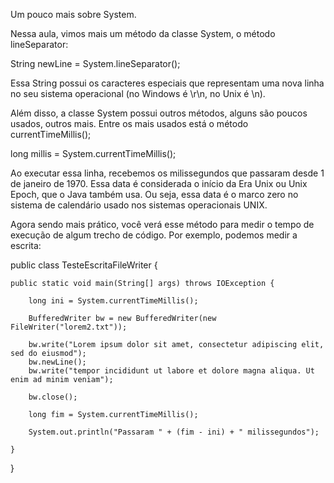 Um pouco mais sobre System.

Nessa aula, vimos mais um método da classe System, o método lineSeparator:

String newLine = System.lineSeparator();

Essa String possui os caracteres especiais que representam uma nova linha no seu sistema operacional (no Windows é \r\n, no Unix é \n).

Além disso, a classe System possui outros métodos, alguns são poucos usados, outros mais. Entre os mais usados está o método currentTimeMillis();

long millis = System.currentTimeMillis();

Ao executar essa linha, recebemos os milissegundos que passaram desde 1 de janeiro de 1970. Essa data é considerada o início da Era Unix ou Unix Epoch, que o Java também usa. Ou seja, essa data é o marco zero no sistema de calendário usado nos sistemas operacionais UNIX.

Agora sendo mais prático, você verá esse método para medir o tempo de execução de algum trecho de código. Por exemplo, podemos medir a escrita:

public class TesteEscritaFileWriter {

    public static void main(String[] args) throws IOException {

        long ini = System.currentTimeMillis();

        BufferedWriter bw = new BufferedWriter(new FileWriter("lorem2.txt"));

        bw.write("Lorem ipsum dolor sit amet, consectetur adipiscing elit, sed do eiusmod");
        bw.newLine();
        bw.write("tempor incididunt ut labore et dolore magna aliqua. Ut enim ad minim veniam");

        bw.close();

        long fim = System.currentTimeMillis();

        System.out.println("Passaram " + (fim - ini) + " milissegundos");

    }

}